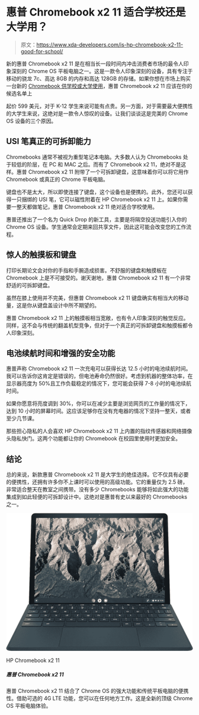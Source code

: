 # 惠普 Chromebook x2 11 适合学校还是大学用？

> 原文：<https://www.xda-developers.com/is-hp-chromebook-x2-11-good-for-school/>

新的惠普 Chromebook x2 11 是在相当长一段时间内冲击消费者市场的最令人印象深刻的 Chrome OS 平板电脑之一。这是一款令人印象深刻的设备，具有专注于移动的骁龙 7c、高达 8GB 的内存和高达 128GB 的存储。如果你想在市场上购买一台新的 [Chromebook 供学校或大学使用](https://www.xda-developers.com/best-chromebooks-for-school/)，惠普 Chromebook x2 11 应该在你的候选名单上

起价 599 美元，对于 K-12 学生来说可能有点贵。另一方面，对于需要最大便携性的大学生来说，这绝对是一款令人惊叹的设备。让我们谈谈这是完美的 Chrome OS 设备的三个原因。

## USI 笔真正的可拆卸能力

Chromebooks 通常不被视为重型笔记本电脑。大多数人认为 Chromebooks 处于较低的阶层，在 PC 和 MAC 之后。而有了 Chromebook x2 11，绝对不是这样。惠普 Chromebook x2 11 附带了一个可拆卸键盘，这意味着你可以将它用作 Chromebook 或真正的 Chrome 平板电脑。

键盘也不是太大，所以即使连接了键盘，这个设备也是便携的。此外，您还可以获得一只捆绑的 USI 笔，它可以磁性附着在 HP Chromebook x2 11 上。如果你需要一整天都做笔记，惠普 Chromebook x2 11 绝对适合学校使用。

惠普还推出了一个名为 Quick Drop 的新工具，主要是将隔空投送功能引入你的 Chrome OS 设备。学生通常会定期来回共享文件，因此这可能会改变您的工作流程。

## 惊人的触摸板和键盘

打印长期论文会对你的手指和手腕造成损害。不舒服的键盘和触摸板在 Chromebook 上是不可接受的。谢天谢地，惠普 Chromebook x2 11 有一个非常舒适的可拆卸键盘。

虽然在膝上使用并不完美，但惠普 Chromebook x2 11 键盘确实有相当大的移动量，这是你从键盘盖设计中所不期望的。

惠普 Chromebook x2 11 上的触摸板相当宽敞，也有令人印象深刻的触觉反应。同样，这不会与传统的翻盖机型竞争，但对于一个真正的可拆卸键盘和触摸板都令人印象深刻。

## 电池续航时间和增强的安全功能

惠普声称 Chromebook x2 11 一次充电可以获得长达 12.5 小时的电池续航时间。我可以告诉你这肯定是错误的，但电池寿命仍然很好。考虑到机器的整体功率，在显示器亮度为 50%且工作负载稳定的情况下，您可能会获得 7-8 小时的电池续航时间。

如果你愿意将亮度调到 30%，你可以在减少主要是浏览网页的工作量的情况下，达到 10 小时的屏幕时间。这应该足够你在没有充电器的情况下坚持一整天，或者至少几节课。

那些担心隐私的人会喜欢 HP Chromebook x2 11 上内置的指纹传感器和网络摄像头隐私快门。这两个功能都让你的 Chromebook 在校园里使用时更加安全。

## 结论

总的来说，新款惠普 Chromebook x2 11 是大学生的绝佳选择。它不仅具有必要的便携性，还拥有许多你不上课时可以使用的高级功能。它的重量仅为 2.5 磅，非常适合整天在教室之间携带。没有多少 Chromebooks 能够将如此强大的功能集成到如此轻便的可拆卸设计中。这绝对是惠普有史以来最好的 Chromebooks 之一。

 <picture>![The HP Chromebook x2 11 combines the power of Chrome OS with the portability of a traditional tablet. You can work anywhere thanks to the optional 4G LTE capability. This is the new top of the line Chrome OS tablet experience.](img/dee1fca4ccd8e2440cc9f227cb74a5aa.png)</picture> 

HP Chromebook x2 11

##### 惠普 Chromebook x2 11

惠普 Chromebook x2 11 结合了 Chrome OS 的强大功能和传统平板电脑的便携性。借助可选的 4G LTE 功能，您可以在任何地方工作。这是全新的顶级 Chrome OS 平板电脑体验。